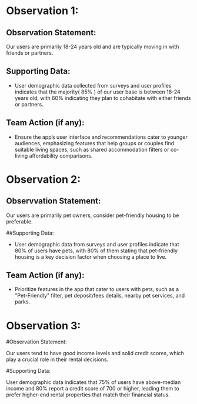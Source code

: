 # Observation 1:

## Observation Statement:
Our users are primarily 18-24 years old and are typically moving in with friends or partners.

## Supporting Data:
+ User demographic data collected from surveys and user profiles indicates that the majority( 85% ) of our user base is between 18-24 years old, with 60% indicating they plan to cohabitate with either friends or partners.

## Team Action (if any):
+ Ensure the app’s user interface and recommendations cater to younger audiences, emphasizing features that help groups or couples find suitable living spaces, such as shared accommodation filters or co-living affordability comparisons.

# Observation 2: 

## Observvation Statement:
Our users are primarily pet owners, consider pet-friendly housing to be preferable.

##Supporting Data:
+ User demographic data from surveys and user profiles indicate that 80% of users have pets, with 80% of them stating that pet-friendly housing is a key decision factor when choosing a place to live.

## Team Action (if any):
+ Prioritize features in the app that cater to users with pets, such as a "Pet-Friendly" filter, pet deposit/fees details, nearby pet services, and parks.

# Observation 3: 

#Observation Statement:

Our users tend to have good income levels and solid credit scores, which play a crucial role in their rental decisions.

#Supporting Data:

User demographic data indicates that 75% of users have above-median income and 80% report a credit score of 700 or higher, leading them to prefer higher-end rental properties that match their financial status.

